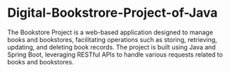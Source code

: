 # Digital-Bookstrore-Project-of-Java
The Bookstore Project is a web-based application designed to manage books and bookstores, facilitating operations such as storing, retrieving, updating, and deleting book records. The project is built using Java and Spring Boot, leveraging RESTful APIs to handle various requests related to books and bookstores.
